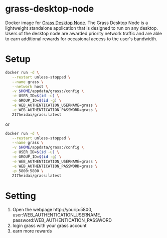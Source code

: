 # grass-desktop-node
Docker image for [Grass Desktop Node](https://app.getgrass.io/register/?referralCode=mym0QmjqhIN89gy). 
The Grass Desktop Node is a lightweight standalone application that is designed to run on any desktop. Users of the desktop node are awarded priority network traffic and are able to earn additional rewards for occasional access to the user's bandwidth.

# Setup
```bash
docker run -d \
   --restart unless-stopped \
   --name grass \
   --network host \
   -v $HOME/appdata/grass:/config \
   -e USER_ID=$(id -u) \
   -e GROUP_ID=$(id -g) \
   -e WEB_AUTHENTICATION_USERNAME=grass \
   -e WEB_AUTHENTICATION_PASSWORD=grass \
   217heidai/grass:latest
```
or
```bash
docker run -d \
   --restart unless-stopped \
   --name grass \
   -v $HOME/appdata/grass:/config \
   -e USER_ID=$(id -u) \
   -e GROUP_ID=$(id -g) \
   -e WEB_AUTHENTICATION_USERNAME=grass \
   -e WEB_AUTHENTICATION_PASSWORD=grass \
   -p 5800:5800 \
   217heidai/grass:latest
```

# Setting
1. Open the webpage http://yourip:5800, user:WEB_AUTHENTICATION_USERNAME, password:WEB_AUTHENTICATION_PASSWORD
2. login grass with your grass account
3. earn more rewards
